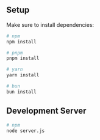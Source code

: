 ## Setup

Make sure to install dependencies:

```bash
# npm
npm install

# pnpm
pnpm install

# yarn
yarn install

# bun
bun install
```
## Development Server
```bash
# npm
node server.js
```
